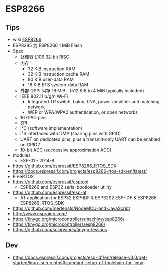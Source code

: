 # ESP8266
## Tips
* wiki [ESP8266](https://en.wikipedia.org/wiki/ESP8266)
* ESP8285 为 ESP8266 1 MiB Flash
* Spec
  * 处理器 L106 32-bit RISC
  * 内存
    * 32 KiB instruction RAM
    * 32 KiB instruction cache RAM
    * 80 KiB user-data RAM
    * 16 KiB ETS system-data RAM
  * 外部 QSPI 闪存 16 MiB - (512 KiB to 4 MiB typically included)
  * IEEE 802.11 b/g/n Wi-Fi
    * Integrated TR switch, balun, LNA, power amplifier and matching network
    * WEP or WPA/WPA2 authentication, or open networks
  * 16 GPIO pins
  * SPI
  * I²C (software implementation)
  * I²S interfaces with DMA (sharing pins with GPIO)
  * UART on dedicated pins, plus a transmit-only UART can be enabled on GPIO2
  * 10-bit ADC (successive approximation ADC)
* modules
  * ESP-01 - 2014-8
* https://github.com/espressif/ESP8266_RTOS_SDK
* https://docs.espressif.com/projects/esp8266-rtos-sdk/en/latest/
* FreeRTOS
* https://github.com/espressif/esptool
  * ESP8266 and ESP32 serial bootloader utility
* https://github.com/espressif/esp-at
  * AT application for ESP32 ESP-IDF & ESP32S2 ESP-IDF & ESP8266 ESP8266_RTOS_SDK
* https://github.com/mertenats/NodeMCU-and-JavaScript
* http://www.espruino.com/
* https://tinygo.org/microcontrollers/machine/esp8266/
* https://tinygo.org/microcontrollers/esp8266/
* https://github.com/solarwinds/tinygo-lessons

## Dev
* https://docs.espressif.com/projects/esp-idf/en/release-v3.0/get-started/linux-setup.html#standard-setup-of-toolchain-for-linux
